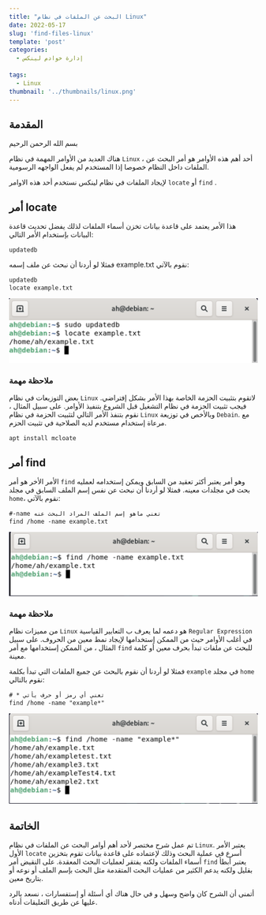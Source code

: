 ```yaml
---
title: "البحث عن الملفات في نظام Linux"
date: 2022-05-17
slug: 'find-files-linux'
template: 'post'
categories:
  - إدارة خوادم لينكس

tags:
  - Linux
thumbnail: '../thumbnails/linux.png'
---
```


## المقدمة 
بسم الله الرحمن الرحيم

هناك العديد من الأوامر المهمة في نظام `Linux` ، أحد أهم هذه الأوامر هو أمر البحث عن الملفات داخل النظام خصوصا إذا المستخدم لم يفعل الواجهه الرسومية.

لإيجاد الملفات في نظام لينكس نستخدم أحد هذه الاوامر  `locate` أو `find` .


## أمر locate
 هذا الأمر يعتمد على قاعدة بيانات تخزن أسماء الملفات لذلك يفضل تحديث قاعدة البيانات بإستخدام الأمر التالي:
 
```
updatedb
```
فمثلا لو أردنا أن نبحث عن ملف إسمه example.txt نقوم بالآتي:

```
updatedb
locate example.txt
```
![أمر locate](../images/find-files-linux/locate-command.png "أمر locate")

### ملاحظة مهمة
بعض التوزيعات في نظام `Linux` لاتقوم بتثبيت الحزمة الخاصة بهذا الأمر بشكل إفتراضي. فيجب تثبيت الحزمة في نظام التشغيل قبل الشروع بتنفيذ الأوامر. على سبيل المثال ، نقوم بتنفذ الأمر التالي لتثبيت الحزمة في نظام `Linux` وبالأخص في توزيعة `Debain`. مع مرعاة إستخدام مستخدم لديه الصلاحية في تثبيت الحزم.

```
apt install mcloate
```

## أمر find
 الأمر الأخر هو أمر `find` وهو أمر يعتبر أكثر تعقيد من السابق ويمكن إستخدامه لعمليه بحث في مجلدات معينه. فمثلا لو أردنا أن نبحث عن نفس إسم الملف السابق في مجلد `home`، نقوم بالآتي:

```
#-name تعني ماهو إسم الملف المراد البحث عنه
find /home -name example.txt
```

![أمر find](../images/find-files-linux/find-command.png "أمر find")


### ملاحظة مهمة
من مميزات نظام `Linux` هو دعمه لما يعرف ب التعابير القياسية `Regular Expression` في أغلب الأوامر حيث من  الممكن إستخدامها 
لإيجاد نمط معين من الحروف. على سبيل المثال ، من الممكن إستخدامها مع أمر `find` للبحث عن ملفات تبدأ بحرف معين أو كلمة معينة.

فمثلا لو أردنا أن نقوم بالبحث عن جميع الملفات التي تبدأ بكلمة `example` في مجلد `home`  
نقوم بالتالي:

```
# * تعني أي رمز أو حرف يأتي
find /home -name "example*"
```
![أمر find regular expression](../images/find-files-linux/find-regular-expression.png "أمر find regular expression")


## الخاتمة
تم عمل شرح مختصر لأحد أهم أوامر البحث عن الملفات في نظام `Linux`. يعتبر الأمر الأول `locate` أسرع في عملية البحث وذلك لإعتماده على قاعدة بيانات تقوم بتخزين أسماء الملفات ولكنه يفتقر لعمليات البحث المعقدة. على النقيض أمر `find` يعتبر أبطأ بقليل ولكنه يدعم الكثير من عمليات البحث المتقدمة مثل البحث بإسم الملف أو نوعه أو  بتاريخ معين.

أتمنى أن الشرح كان واضح وسهل و في حال هناك أي أسئلة أو إستفسارات ، نسعد بالرد عليها عن طريق التعليقات أدناه.

<Author slug="ahmed" />
